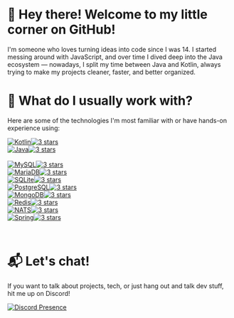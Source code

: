 # 👋 Hey there! Welcome to my little corner on GitHub!

I'm someone who loves turning ideas into code since I was 14. I started messing around with JavaScript, and over time I dived deep into the Java ecosystem — nowadays, I split my time between Java and Kotlin, always trying to make my projects cleaner, faster, and better organized.

# 🧭 What do I usually work with?

Here are some of the technologies I'm most familiar with or have hands-on experience using:

<a href="https://www.java.com/" target="_blank"><div><img src="https://img.shields.io/badge/KOTLIN-7F52FF?style=flat&logo=kotlin&logoColor=white" alt="Kotlin" /><img src="https://img.shields.io/badge/%E2%98%85%E2%98%85%E2%98%85-white?style=flat&color=grey" alt="3 stars" /></div></a>
<a href="https://www.java.com/" target="_blank"><div><img src="https://img.shields.io/badge/JAVA-ED8B00?style=flat&logo=java&logoColor=white" alt="Java" /><img src="https://img.shields.io/badge/%E2%98%85%E2%98%85%E2%98%85-white?style=flat&color=grey" alt="3 stars" /></div></a>
<br>
<a href="https://www.mysql.com/" target="_blank"><div><img src="https://img.shields.io/badge/MYSQL-4479A1?style=flat&logo=mysql&logoColor=white" alt="MySQL" /><img src="https://img.shields.io/badge/%E2%98%85%E2%98%85%E2%98%85-white?style=flat&color=grey" alt="3 stars" /></div></a>
<a href="https://mariadb.org/" target="_blank"><div><img src="https://img.shields.io/badge/MARIADB-003545?style=flat&logo=mariadb&logoColor=white" alt="MariaDB" /><img src="https://img.shields.io/badge/%E2%98%85%E2%98%85%E2%98%85-white?style=flat&color=grey" alt="3 stars" /></div></a>
<a href="https://www.sqlite.org/index.html" target="_blank"><div><img src="https://img.shields.io/badge/SQLITE-003B57?style=flat&logo=sqlite&logoColor=white" alt="SQLite" /><img src="https://img.shields.io/badge/%E2%98%85%E2%98%85%E2%98%85-white?style=flat&color=grey" alt="3 stars" /></div></a>
<a href="https://www.postgresql.org/" target="_blank"><div><img src="https://img.shields.io/badge/POSTGRESQL-316192?style=flat&logo=postgresql&logoColor=white" alt="PostgreSQL" /><img src="https://img.shields.io/badge/%E2%98%85%E2%98%85%E2%98%85-white?style=flat&color=grey" alt="3 stars" /></div></a>
<a href="https://www.mongodb.com/" target="_blank"><div><img src="https://img.shields.io/badge/MONGODB-47A248?style=flat&logo=mongodb&logoColor=white" alt="MongoDB" /><img src="https://img.shields.io/badge/%E2%98%85%E2%98%85%E2%98%85-white?style=flat&color=grey" alt="3 stars" /></div></a>
<a href="https://redis.io/" target="_blank"><div><img src="https://img.shields.io/badge/REDIS-DC382D?style=flat&logo=redis&logoColor=white" alt="Redis" /><img src="https://img.shields.io/badge/%E2%98%85%E2%98%85%E2%98%85-white?style=flat&color=grey" alt="3 stars" /></div></a>
<a href="https://nats.io/" target="_blank"><div><img src="https://img.shields.io/badge/NATS-222222?style=flat&logo=nats&logoColor=white" alt="NATS" /><img src="https://img.shields.io/badge/%E2%98%85%E2%98%85%E2%98%85-white?style=flat&color=grey" alt="3 stars" /></div></a>
<a href="https://spring.io/" target="_blank"><div><img src="https://img.shields.io/badge/SPRING-6DB33F?style=flat&logo=spring&logoColor=white" alt="Spring" /><img src="https://img.shields.io/badge/%E2%98%85%E2%98%85%E2%98%85-white?style=flat&color=grey" alt="3 stars" /></div></a>

<br/>

# 📬 Let's chat!

If you want to talk about projects, tech, or just hang out and talk dev stuff, hit me up on Discord!

[![Discord Presence](https://lanyard.cnrad.dev/api/788960311541366816)](https://discord.com/users/788960311541366816)
